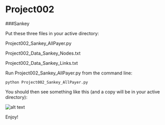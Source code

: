# Project002
###Sankey

Put these three files in your active directory:

Project002_Sankey_AllPayer.py

Project002_Data_Sankey_Nodes.txt

Project002_Data_Sankey_Links.txt

Run Project002_Sankey_AllPayer.py from the command line:
    
    python Project002_Sankey_AllPayer.py

You should then see something like this (and a copy will be in your active directory):

![alt text](http://i67.tinypic.com/28wgjef.png)

Enjoy!
